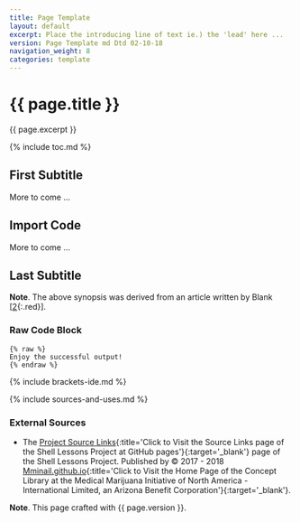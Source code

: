 ```yaml
---
title: Page Template
layout: default
excerpt: Place the introducing line of text ie.) the 'lead' here ...
version: Page Template md Dtd 02-10-18
navigation_weight: 8
categories: template
---
```

# {{ page.title }}

{{ page.excerpt }}

{% include toc.md %}

## First Subtitle

More to come ...

## Import Code

More to come ...

## Last Subtitle

**Note**. The above synopsis was derived from an article written by Blank [[2](#BLANK){:.red}].

### Raw Code Block

```liquid
{% raw %}
Enjoy the successful output!
{% endraw %}
```

{% include brackets-ide.md %}

{% include sources-and-uses.md %}

### External Sources

- The [Project Source Links](https://mminail.github.io/Shell/Source-Shell-Links.htm){:title='Click to Visit the Source Links page of the Shell Lessons Project at GitHub pages'}{:target='_blank'} page of the Shell Lessons Project. Published by © 2017 - 2018 [Mminail.github.io](https://mminail.github.io/){:title='Click to Visit the Home Page of the Concept Library at the Medical Marijuana Initiative of North America - International Limited, an Arizona Benefit Corporation'}{:target='_blank'}.

**Note**. This page crafted with {{ page.version }}.
